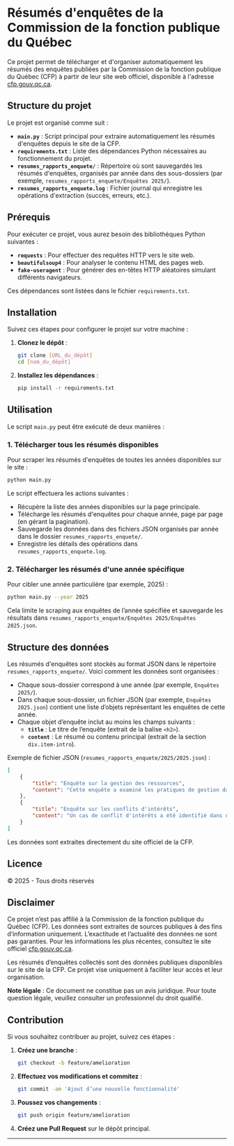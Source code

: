 # Résumés d'enquêtes de la Commission de la fonction publique du Québec

Ce projet permet de télécharger et d'organiser automatiquement les résumés des enquêtes publiées par la Commission de la fonction publique du Québec (CFP) à partir de leur site web officiel, disponible à l'adresse [cfp.gouv.qc.ca](https://www.cfp.gouv.qc.ca/fr/documentation/resumes-denquete.html).

## Structure du projet

Le projet est organisé comme suit :

- **`main.py`** : Script principal pour extraire automatiquement les résumés d'enquêtes depuis le site de la CFP.
- **`requirements.txt`** : Liste des dépendances Python nécessaires au fonctionnement du projet.
- **`resumes_rapports_enquete/`** : Répertoire où sont sauvegardés les résumés d'enquêtes, organisés par année dans des sous-dossiers (par exemple, `resumes_rapports_enquete/Enquêtes 2025/`).
- **`resumes_rapports_enquete.log`** : Fichier journal qui enregistre les opérations d'extraction (succès, erreurs, etc.).

## Prérequis

Pour exécuter ce projet, vous aurez besoin des bibliothèques Python suivantes :

- **`requests`** : Pour effectuer des requêtes HTTP vers le site web.
- **`beautifulsoup4`** : Pour analyser le contenu HTML des pages web.
- **`fake-useragent`** : Pour générer des en-têtes HTTP aléatoires simulant différents navigateurs.

Ces dépendances sont listées dans le fichier `requirements.txt`.

## Installation

Suivez ces étapes pour configurer le projet sur votre machine :

1. **Clonez le dépôt** :
   ```bash
   git clone [URL_du_dépôt]
   cd [nom_du_dépôt]
   ```

2. **Installez les dépendances** :
   ```bash
   pip install -r requirements.txt
   ```

## Utilisation

Le script `main.py` peut être exécuté de deux manières :

### 1. Télécharger tous les résumés disponibles
Pour scraper les résumés d'enquêtes de toutes les années disponibles sur le site :
```bash
python main.py
```

Le script effectuera les actions suivantes :
- Récupère la liste des années disponibles sur la page principale.
- Télécharge les résumés d'enquêtes pour chaque année, page par page (en gérant la pagination).
- Sauvegarde les données dans des fichiers JSON organisés par année dans le dossier `resumes_rapports_enquete/`.
- Enregistre les détails des opérations dans `resumes_rapports_enquete.log`.

### 2. Télécharger les résumés d'une année spécifique
Pour cibler une année particulière (par exemple, 2025) :
```bash
python main.py --year 2025
```

Cela limite le scraping aux enquêtes de l’année spécifiée et sauvegarde les résultats dans `resumes_rapports_enquete/Enquêtes 2025/Enquêtes 2025.json`.

## Structure des données

Les résumés d'enquêtes sont stockés au format JSON dans le répertoire `resumes_rapports_enquete/`. Voici comment les données sont organisées :

- Chaque sous-dossier correspond à une année (par exemple, `Enquêtes 2025/`).
- Dans chaque sous-dossier, un fichier JSON (par exemple, `Enquêtes 2025.json`) contient une liste d’objets représentant les enquêtes de cette année.
- Chaque objet d’enquête inclut au moins les champs suivants :
  - **`title`** : Le titre de l’enquête (extrait de la balise `<h2>`).
  - **`content`** : Le résumé ou contenu principal (extrait de la section `div.item-intro`).

Exemple de fichier JSON (`resumes_rapports_enquete/2025/2025.json`) :
```json
[
    {
        "title": "Enquête sur la gestion des ressources",
        "content": "Cette enquête a examiné les pratiques de gestion dans le secteur public."
    },
    {
        "title": "Enquête sur les conflits d'intérêts",
        "content": "Un cas de conflit d'intérêts a été identifié dans une nomination récente."
    }
]
```

Les données sont extraites directement du site officiel de la CFP.

## Licence

© 2025 - Tous droits réservés

## Disclaimer

Ce projet n’est pas affilié à la Commission de la fonction publique du Québec (CFP). Les données sont extraites de sources publiques à des fins d’information uniquement. L’exactitude et l’actualité des données ne sont pas garanties. Pour les informations les plus récentes, consultez le site officiel [cfp.gouv.qc.ca](https://www.cfp.gouv.qc.ca).

Les résumés d’enquêtes collectés sont des données publiques disponibles sur le site de la CFP. Ce projet vise uniquement à faciliter leur accès et leur organisation.

**Note légale** : Ce document ne constitue pas un avis juridique. Pour toute question légale, veuillez consulter un professionnel du droit qualifié.

## Contribution

Si vous souhaitez contribuer au projet, suivez ces étapes :

1. **Créez une branche** :
   ```bash
   git checkout -b feature/amelioration
   ```

2. **Effectuez vos modifications et commitez** :
   ```bash
   git commit -am 'Ajout d’une nouvelle fonctionnalité'
   ```

3. **Poussez vos changements** :
   ```bash
   git push origin feature/amelioration
   ```

4. **Créez une Pull Request** sur le dépôt principal.

---
